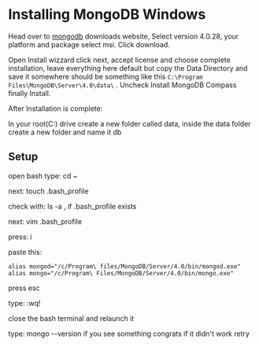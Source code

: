 # Installing MongoDB Windows

Head over to [mongodb](https://www.mongodb.com/try/download/community-kubernetes-operator) downloads website, Select version 4.0.28, your platform and package select msi. Click download.

Open Install wizzard click next, accept license and choose complete installation, leave everything here default but copy the Data Directory and save it somewhere
should be something like this ```C:\Program Files\MongoDB\Server\4.0\data\```
. Uncheck Install MongoDB Compass finally Install.

After Installation is complete:

In your root(C:) drive create a new folder called data, inside the data folder create a new folder and name it db

## Setup

open bash type: cd ~

next: touch .bash_profile

check with: ls -a , if .bash_profile exists

next: vim .bash_profile

press: i

paste this: 

```
alias mongod="/c/Program\ files/MongoDB/Server/4.0/bin/mongod.exe"
alias mongo="/c/Program\ Files/MongoDB/Server/4.0/bin/mongo.exe"
```

press esc

type: :wq!

close the bash terminal and relaunch it

type: mongo --version if you see something congrats
if it didn't work retry